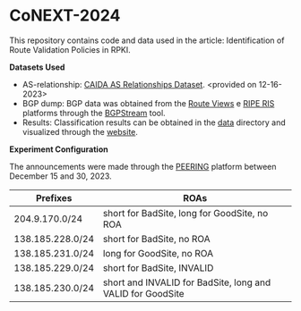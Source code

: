 # CoNEXT-2024
This repository contains code and data used in the article: Identification of Route Validation Policies in RPKI.

**Datasets Used**
  - AS-relationship: [CAIDA AS Relationships Dataset](https://www.caida.org/catalog/datasets/as-relationships/). <provided on 12-16-2023>
  - BGP dump: BGP data was obtained from the [Route Views](https://www.routeviews.org/routeviews/) e [RIPE RIS](https://www.ripe.net/analyse/internet-measurements/routing-information-service-ris/) platforms through the [BGPStream](https://bgpstream.caida.org/docs) tool.
  - Results: Classification results can be obtained in the [data](https://github.com/MarcelHMendes/rov-inference/blob/master/data/) directory and visualized through the [website](https://homepages.dcc.ufmg.br/~marcelmendes/medicao_1/).

**Experiment Configuration**

The announcements were made through the [PEERING](https://peering.ee.columbia.edu/) platform between December 15 and 30, 2023.

| Prefixes | ROAs | 
|--------|--------|
| 204.9.170.0/24 | short for BadSite, long for GoodSite, no ROA | 
| 138.185.228.0/24 | short for BadSite, no ROA |
| 138.185.231.0/24 | long for GoodSite, no ROA |
| 138.185.229.0/24 | short for BadSite, INVALID |
| 138.185.230.0/24 | short and INVALID for BadSite, long and VALID for GoodSite |
